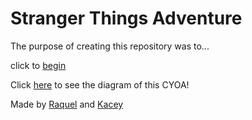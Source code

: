 # Stranger Things Adventure

The purpose of creating this repository was to...

click to [begin](start.md)

Click [here](https://docs.google.com/a/hstat.org/drawings/d/1v4urjMRETtMY8tUVkvje3a7LCHmDrAG82NpYO-20g2A/edit?usp=sharing) to see the diagram of this CYOA!

Made by [Raquel](https://github.com/raquelj6437) and [Kacey](https://github.com/kaceym5669)
